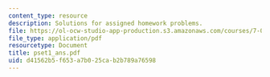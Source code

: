```yaml
---
content_type: resource
description: Solutions for assigned homework problems.
file: https://ol-ocw-studio-app-production.s3.amazonaws.com/courses/7-03-genetics-fall-2004/d41562b5f653a7b025cab2b789a76598_pset1_ans.pdf
file_type: application/pdf
resourcetype: Document
title: pset1_ans.pdf
uid: d41562b5-f653-a7b0-25ca-b2b789a76598
---
```

